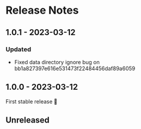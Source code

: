 # Release Notes

## 1.0.1 - 2023-03-12

### Updated

- Fixed data directory ignore bug on bb1a827397e616e531473f22484456daf89a6059

## 1.0.0 - 2023-03-12

First stable release 🎉

## Unreleased
